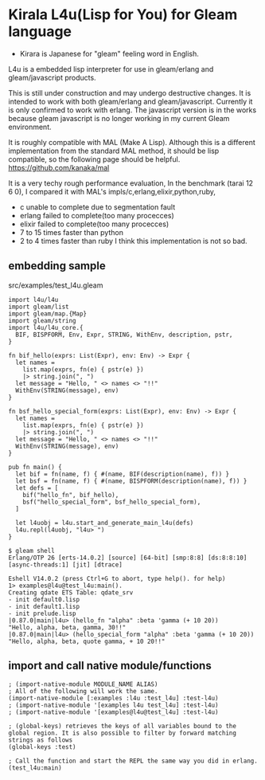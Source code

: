 # Kirala L4u(Lisp for You) for Gleam language
- Kirara is Japanese for "gleam" feeling word in English.

L4u is a embedded lisp interpreter for use in gleam/erlang and gleam/javascript products.

This is still under construction and may undergo destructive changes.
It is intended to work with both gleam/erlang and gleam/javascript.
Currently it is only confirmed to work with erlang. The javascript version is in the works because gleam javascript is no longer working in my current Gleam environment.

It is roughly compatible with MAL (Make A Lisp).
Although this is a different implementation from the standard MAL method, it should be lisp compatible, so the following page should be helpful.
https://github.com/kanaka/mal

It is a very techy rough performance evaluation,
In the benchmark (tarai 12 6 0), I compared it with MAL's impls/c,erlang,elixir,python,ruby,
- c unable to complete due to segmentation fault
- erlang failed to complete(too many procecces)
- elixir failed to complete(too many procecces)
- 7 to 15 times faster than python
- 2 to 4 times faster than ruby
I think this implementation is not so bad.


## embedding sample

src/examples/test_l4u.gleam
```
import l4u/l4u
import gleam/list
import gleam/map.{Map}
import gleam/string
import l4u/l4u_core.{
  BIF, BISPFORM, Env, Expr, STRING, WithEnv, description, pstr,
}

fn bif_hello(exprs: List(Expr), env: Env) -> Expr {
  let names =
    list.map(exprs, fn(e) { pstr(e) })
    |> string.join(", ")
  let message = "Hello, " <> names <> "!!"
  WithEnv(STRING(message), env)
}

fn bsf_hello_special_form(exprs: List(Expr), env: Env) -> Expr {
  let names =
    list.map(exprs, fn(e) { pstr(e) })
    |> string.join(", ")
  let message = "Hello, " <> names <> "!!"
  WithEnv(STRING(message), env)
}

pub fn main() {
  let bif = fn(name, f) { #(name, BIF(description(name), f)) }
  let bsf = fn(name, f) { #(name, BISPFORM(description(name), f)) }
  let defs = [
    bif("hello_fn", bif_hello),
    bsf("hello_special_form", bsf_hello_special_form),
  ]

  let l4uobj = l4u.start_and_generate_main_l4u(defs)
  l4u.repl(l4uobj, "l4u> ")
}

```

```
$ gleam shell
Erlang/OTP 26 [erts-14.0.2] [source] [64-bit] [smp:8:8] [ds:8:8:10] [async-threads:1] [jit] [dtrace]

Eshell V14.0.2 (press Ctrl+G to abort, type help(). for help)
1> examples@l4u@test_l4u:main().
Creating qdate ETS Table: qdate_srv
- init default0.lisp
- init default1.lisp
- init prelude.lisp
|0.87.0|main|l4u> (hello_fn "alpha" :beta 'gamma (+ 10 20))
"Hello, alpha, beta, gamma, 30!!"
|0.87.0|main|l4u> (hello_special_form "alpha" :beta 'gamma (+ 10 20))
"Hello, alpha, beta, quote gamma, + 10 20!!"
```

## import and call native module/functions

```
; (import-native-module MODULE_NAME ALIAS)
; All of the following will work the same.
(import-native-module [:examples :l4u :test_l4u] :test-l4u)
; (import-native-module '[examples l4u test_l4u] :test-l4u)
; (import-native-module '[examples@l4u@test_l4u] :test-l4u)

; (global-keys) retrieves the keys of all variables bound to the global region. It is also possible to filter by forward matching strings as follows
(global-keys :test)

; Call the function and start the REPL the same way you did in erlang.
(test_l4u:main)
```